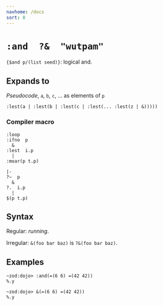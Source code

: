 ```yaml
---
navhome: /docs
sort: 8
---
```


# `:and  ?&  "wutpam"`

`{$and p/(list seed)}`: logical and.

## Expands to

*Pseudocode*, `a`, `b`, `c`, ... as elements of `p`

```
:lest(a | :lest(b | :lest(c | :lest(... :lest(z | &)))))
```

### Compiler macro

```
:loop
:ifno  p  
  &
:lest  i.p
  |
:moar(p t.p)
```

```
|-
?~  p
  &
?.  i.p
  |
$(p t.p)
```

## Syntax

Regular: *running*.

Irregular: `&(foo bar baz)` is `?&(foo bar baz)`.

## Examples

```
~zod:dojo> :and(=(6 6) =(42 42))
%.y
```

```
~zod:dojo> &(=(6 6) =(42 42))
%.y
```
